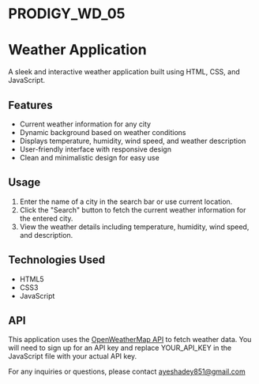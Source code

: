 # PRODIGY_WD_05

# Weather Application

A sleek and interactive weather application built using HTML, CSS, and JavaScript.

## Features

- Current weather information for any city
- Dynamic background based on weather conditions
- Displays temperature, humidity, wind speed, and weather description
- User-friendly interface with responsive design
- Clean and minimalistic design for easy use



## Usage

1. Enter the name of a city in the search bar or use current location.
2. Click the "Search" button to fetch the current weather information for the entered city.
3. View the weather details including temperature, humidity, wind speed, and description.

## Technologies Used

- HTML5
- CSS3
- JavaScript

## API

This application uses the [OpenWeatherMap API](https://openweathermap.org/api) to fetch weather data. You will need to sign up for an API key and replace YOUR_API_KEY in the JavaScript file with your actual API key.


For any inquiries or questions, please contact ayeshadey851@gmail.com
